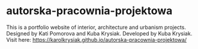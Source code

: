 # autorska-pracownia-projektowa
This is a portfolio website of interior, architecture and urbanism projects.<br>
Designed by Kati Pomorova and Kuba Krysiak.
Developed by Kuba Krysiak.
Visit here: https://karolkrysiak.github.io/autorska-pracownia-projektowa/
